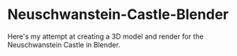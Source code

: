 # Neuschwanstein-Castle-Blender
Here's my attempt at creating a 3D model and render for the Neuschwanstein Castle in Blender.
